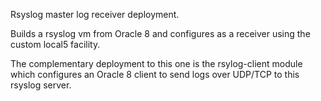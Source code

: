 Rsyslog master log receiver deployment.

Builds a rsyslog vm from Oracle 8 and configures as a receiver
using the custom local5 facility.

The complementary deployment to this one is the rsylog-client
module which configures an Oracle 8 client to send logs over UDP/TCP
to this rsyslog server.



